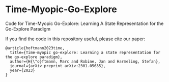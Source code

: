 # Time-Myopic-Go-Explore
Code for Time-Myopic Go-Explore: Learning A State Representation for the Go-Explore Paradigm <br>

If you find the code in this repository useful, please cite our paper:
```
@article{hoftmann2023time,
  title={Time-myopic go-explore: Learning a state representation for the go-explore paradigm},
  author={H{\"o}ftmann, Marc and Robine, Jan and Harmeling, Stefan},
  journal={arXiv preprint arXiv:2301.05635},
  year={2023}
}
```

